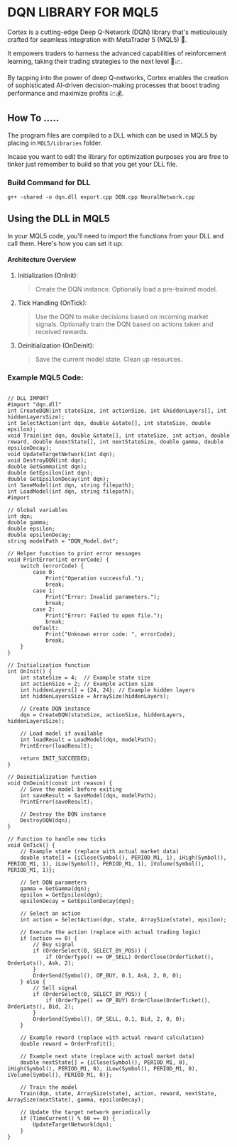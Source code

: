 # DQN LIBRARY FOR MQL5
Cortex is a cutting-edge Deep Q-Network (DQN) library that's meticulously crafted for seamless integration with MetaTrader 5 (MQL5) 🚀. 

It empowers traders to harness the advanced capabilities of reinforcement learning, taking their trading strategies to the next level 🚀📈. 

By tapping into the power of deep Q-networks, Cortex enables the creation of sophisticated AI-driven decision-making processes that boost trading performance and maximize profits 💹💰.


## How To .....
The program files are compiled to a DLL which can be used in MQL5 by placing in `MQL5/Libraries` folder. 

Incase you want to edit the library for optimization purposes you are free to tinker just remember to build so that you get your DLL file.

### Build Command for DLL
`g++ -shared -o dqn.dll export.cpp DQN.cpp NeuralNetwork.cpp`

## Using the DLL in MQL5
In your MQL5 code, you'll need to import the functions from your DLL and call them. Here's how you can set it up:

#### Architecture Overview
1. Initialization (OnInit):
    > Create the DQN instance.
    > Optionally load a pre-trained model.

2. Tick Handling (OnTick):
    > Use the DQN to make decisions based on incoming market signals.
    > Optionally train the DQN based on actions taken and received rewards.

3. Deinitialization (OnDeinit):
    > Save the current model state.
    > Clean up resources.


### Example MQL5 Code:

```

// DLL IMPORT
#import "dqn.dll"
int CreateDQN(int stateSize, int actionSize, int &hiddenLayers[], int hiddenLayersSize);
int SelectAction(int dqn, double &state[], int stateSize, double epsilon);
void Train(int dqn, double &state[], int stateSize, int action, double reward, double &nextState[], int nextStateSize, double gamma, double epsilonDecay);
void UpdateTargetNetwork(int dqn);
void DestroyDQN(int dqn);
double GetGamma(int dqn);
double GetEpsilon(int dqn);
double GetEpsilonDecay(int dqn);
int SaveModel(int dqn, string filepath);
int LoadModel(int dqn, string filepath);
#import

// Global variables
int dqn;
double gamma;
double epsilon;
double epsilonDecay;
string modelPath = "DQN_Model.dat";

// Helper function to print error messages
void PrintError(int errorCode) {
    switch (errorCode) {
        case 0:
            Print("Operation successful.");
            break;
        case 1:
            Print("Error: Invalid parameters.");
            break;
        case 2:
            Print("Error: Failed to open file.");
            break;
        default:
            Print("Unknown error code: ", errorCode);
            break;
    }
}

// Initialization function
int OnInit() {
    int stateSize = 4;  // Example state size
    int actionSize = 2; // Example action size
    int hiddenLayers[] = {24, 24}; // Example hidden layers
    int hiddenLayersSize = ArraySize(hiddenLayers);

    // Create DQN instance
    dqn = CreateDQN(stateSize, actionSize, hiddenLayers, hiddenLayersSize);

    // Load model if available
    int loadResult = LoadModel(dqn, modelPath);
    PrintError(loadResult);

    return INIT_SUCCEEDED;
}

// Deinitialization function
void OnDeinit(const int reason) {
    // Save the model before exiting
    int saveResult = SaveModel(dqn, modelPath);
    PrintError(saveResult);

    // Destroy the DQN instance
    DestroyDQN(dqn);
}

// Function to handle new ticks
void OnTick() {
    // Example state (replace with actual market data)
    double state[] = {iClose(Symbol(), PERIOD_M1, 1), iHigh(Symbol(), PERIOD_M1, 1), iLow(Symbol(), PERIOD_M1, 1), iVolume(Symbol(), PERIOD_M1, 1)};
    
    // Set DQN parameters
    gamma = GetGamma(dqn);
    epsilon = GetEpsilon(dqn);
    epsilonDecay = GetEpsilonDecay(dqn);

    // Select an action
    int action = SelectAction(dqn, state, ArraySize(state), epsilon);

    // Execute the action (replace with actual trading logic)
    if (action == 0) {
        // Buy signal
        if (OrderSelect(0, SELECT_BY_POS)) {
            if (OrderType() == OP_SELL) OrderClose(OrderTicket(), OrderLots(), Ask, 2);
        }
        OrderSend(Symbol(), OP_BUY, 0.1, Ask, 2, 0, 0);
    } else {
        // Sell signal
        if (OrderSelect(0, SELECT_BY_POS)) {
            if (OrderType() == OP_BUY) OrderClose(OrderTicket(), OrderLots(), Bid, 2);
        }
        OrderSend(Symbol(), OP_SELL, 0.1, Bid, 2, 0, 0);
    }

    // Example reward (replace with actual reward calculation)
    double reward = OrderProfit();

    // Example next state (replace with actual market data)
    double nextState[] = {iClose(Symbol(), PERIOD_M1, 0), iHigh(Symbol(), PERIOD_M1, 0), iLow(Symbol(), PERIOD_M1, 0), iVolume(Symbol(), PERIOD_M1, 0)};

    // Train the model
    Train(dqn, state, ArraySize(state), action, reward, nextState, ArraySize(nextState), gamma, epsilonDecay);

    // Update the target network periodically
    if (TimeCurrent() % 60 == 0) {
        UpdateTargetNetwork(dqn);
    }
}


```

### 